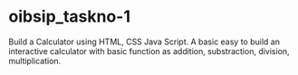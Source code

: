 # oibsip_taskno-1
Build a Calculator using HTML, CSS Java Script.
A basic easy to build an interactive calculator with basic function as addition, substraction, division, multiplication.
